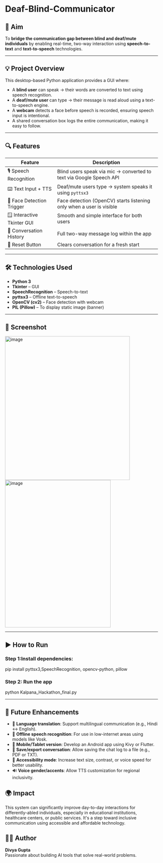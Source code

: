 # Deaf-Blind-Communicator
## 🎯 Aim
To **bridge the communication gap between blind and deaf/mute individuals** by enabling real-time, two-way interaction using **speech-to-text** and **text-to-speech** technologies.

---

## 💡 Project Overview
This desktop-based Python application provides a GUI where:

- A **blind user** can speak → their words are converted to text using speech recognition.
- A **deaf/mute user** can type → their message is read aloud using a text-to-speech engine.
- A **webcam** detects a face before speech is recorded, ensuring speech input is intentional.
- A shared conversation box logs the entire communication, making it easy to follow.

---

## 🔍 Features
| Feature                             | Description                                                                 |
|-------------------------------------|-----------------------------------------------------------------------------|
| 🎙️ Speech Recognition               | Blind users speak via mic → converted to text via Google Speech API        |
| ⌨️ Text Input + TTS                 | Deaf/mute users type → system speaks it using `pyttsx3`                    |
| 🧠 Face Detection Trigger           | Face detection (OpenCV) starts listening only when a user is visible       |
| 🪟 Interactive Tkinter GUI         | Smooth and simple interface for both users                                 |
| 🧾 Conversation History             | Full two-way message log within the app                                    |
| 🔄 Reset Button                     | Clears conversation for a fresh start                                      |

---

## 🛠️ Technologies Used

- **Python 3**
- **Tkinter** – GUI
- **SpeechRecognition** – Speech-to-text
- **pyttsx3** – Offline text-to-speech
- **OpenCV (cv2)** – Face detection with webcam
- **PIL (Pillow)** – To display static image (banner)

---
## 📸 Screenshot
<img width="411" height="474" alt="image" src="https://github.com/user-attachments/assets/2e519d36-af54-4245-868f-9eb66dc11f13" />
<img width="348" height="486" alt="image" src="https://github.com/user-attachments/assets/d176eacc-6fec-49f6-b0cd-d60f67a8f5bc" />

---
## ▶️ How to Run

### Step 1:Install dependencies:
pip install pyttsx3,SpeechRecognition, opencv-python, pillow

### Step 2: Run the app
python Kalpana_Hackathon_final.py

---

## 🚀 Future Enhancements
- 🧠 **Language translation**: Support multilingual communication (e.g., Hindi ↔ English).
- 📡 **Offline speech recognition**: For use in low-internet areas using models like Vosk.
- 📲 **Mobile/Tablet version**: Develop an Android app using Kivy or Flutter.
- 🧾 **Save/export conversation**: Allow saving the chat log to a file (e.g., PDF or TXT).
- 🎨 **Accessibility mode**: Increase text size, contrast, or voice speed for better usability.
- 🔊 **Voice gender/accents**: Allow TTS customization for regional inclusivity.

## 🌍 Impact
This system can significantly improve day-to-day interactions for differently-abled individuals, especially in educational institutions, healthcare centers, or public services. It's a step toward inclusive communication using accessible and affordable technology.

## 👩‍💻 Author
**Divya Gupta**  
Passionate about building AI tools that solve real-world problems.


